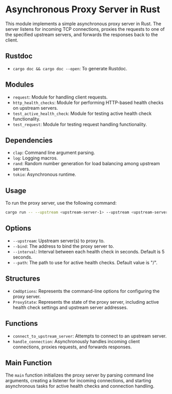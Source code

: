 # Asynchronous Proxy Server in Rust

This module implements a simple asynchronous proxy server in Rust. The server listens for incoming TCP connections,
proxies the requests to one of the specified upstream servers, and forwards the responses back to the client.

## Rustdoc

- `cargo doc && cargo doc --open`:  To generate Rustdoc.

## Modules

- `request`: Module for handling client requests.
- `http_health_checks`: Module for performing HTTP-based health checks on upstream servers.
- `test_active_health_check`: Module for testing active health check functionality.
- `test_request`: Module for testing request handling functionality.

## Dependencies

- `clap`: Command line argument parsing.
- `log`: Logging macros.
- `rand`: Random number generation for load balancing among upstream servers.
- `tokio`: Asynchronous runtime.

## Usage

To run the proxy server, use the following command:

 ```sh
 cargo run -- --upstream <upstream-server-1> --upstream <upstream-server-2> ... --bind <bind-address> --interval <health-check-interval> --path <health-check-path>
 ```

## Options

- `--upstream`: Upstream server(s) to proxy to.
- `--bind`: The address to bind the proxy server to.
- `--interval`: Interval between each health check in seconds. Default is 5 seconds.
- `--path`: The path to use for active health checks. Default value is "/".

## Structures

- `CmdOptions`: Represents the command-line options for configuring the proxy server.
- `ProxyState`: Represents the state of the proxy server, including active health check settings and upstream server addresses.

## Functions

- `connect_to_upstream_server`: Attempts to connect to an upstream server.
- `handle_connection`: Asynchronously handles incoming client connections, proxies requests, and forwards responses.

## Main Function

The `main` function initializes the proxy server by parsing command line arguments, creating a listener for incoming connections,
and starting asynchronous tasks for active health checks and connection handling.
